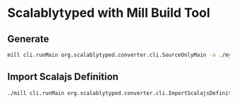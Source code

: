 # Scalablytyped with Mill Build Tool

## Generate

```sh
mill cli.runMain org.scalablytyped.converter.cli.SourceOnlyMain -o ./my-sources
```

## Import Scalajs Definition

```sh
./mill cli.runMain org.scalablytyped.converter.cli.ImportScalajsDefinitions
```